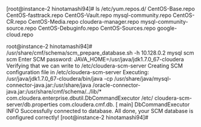 [root@instance-2 hinotamashi94]# ls /etc/yum.repos.d/
CentOS-Base.repo       CentOS-fasttrack.repo  CentOS-Vault.repo      mysql-community.repo
CentOS-CR.repo         CentOS-Media.repo      cloudera-manager.repo  mysql-community-source.repo
CentOS-Debuginfo.repo  CentOS-Sources.repo    google-cloud.repo

root@instance-2 hinotamashi94]# /usr/share/cmf/schema/scm_prepare_database.sh -h 10.128.0.2 mysql scm scm
Enter SCM password: 
JAVA_HOME=/usr/java/jdk1.7.0_67-cloudera
Verifying that we can write to /etc/cloudera-scm-server
Creating SCM configuration file in /etc/cloudera-scm-server
Executing:  /usr/java/jdk1.7.0_67-cloudera/bin/java -cp /usr/share/java/mysql-connector-java.jar:/usr/share/java
/oracle-connector-java.jar:/usr/share/cmf/schema/../lib/* com.cloudera.enterprise.dbutil.DbCommandExecutor /etc/
cloudera-scm-server/db.properties com.cloudera.cmf.db.
[                          main] DbCommandExecutor              INFO  Successfully connected to database.
All done, your SCM database is configured correctly!
[root@instance-2 hinotamashi94]# 
